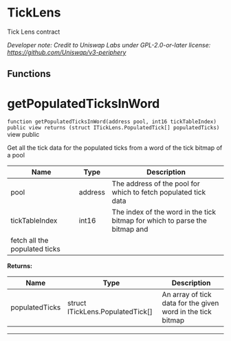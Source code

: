 

# TickLens

Tick Lens contract

*Developer note: Credit to Uniswap Labs under GPL-2.0-or-later license:
https://github.com/Uniswap/v3-periphery*




## Functions
# getPopulatedTicksInWord


`function getPopulatedTicksInWord(address pool, int16 tickTableIndex) public view returns (struct ITickLens.PopulatedTick[] populatedTicks)` view public

Get all the tick data for the populated ticks from a word of the tick bitmap of a pool



| Name | Type | Description |
| ---- | ---- | ----------- |
| pool | address | The address of the pool for which to fetch populated tick data |
| tickTableIndex | int16 | The index of the word in the tick bitmap for which to parse the bitmap and fetch all the populated ticks |

**Returns:**

| Name | Type | Description |
| ---- | ---- | ----------- |
| populatedTicks | struct ITickLens.PopulatedTick[] | An array of tick data for the given word in the tick bitmap |



---


